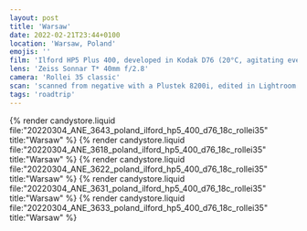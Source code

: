 ```yaml
---
layout: post
title: 'Warsaw'
date: 2022-02-21T23:44+0100
location: 'Warsaw, Poland'
emojis: ''
film: 'Ilford HP5 Plus 400, developed in Kodak D76 (20°C, agitating every 30 seconds for 7:30 min)'
lens: 'Zeiss Sonnar T* 40mm f/2.8'
camera: 'Rollei 35 classic'
scan: 'scanned from negative with a Plustek 8200i, edited in Lightroom'
tags: 'roadtrip'
---
```


{% render candystore.liquid file:"20220304_ANE_3643_poland_ilford_hp5_400_d76_18c_rollei35" title:"Warsaw" %}
{% render candystore.liquid file:"20220304_ANE_3618_poland_ilford_hp5_400_d76_18c_rollei35" title:"Warsaw" %}
{% render candystore.liquid file:"20220304_ANE_3622_poland_ilford_hp5_400_d76_18c_rollei35" title:"Warsaw" %}
{% render candystore.liquid file:"20220304_ANE_3631_poland_ilford_hp5_400_d76_18c_rollei35" title:"Warsaw" %}
{% render candystore.liquid file:"20220304_ANE_3633_poland_ilford_hp5_400_d76_18c_rollei35" title:"Warsaw" %}